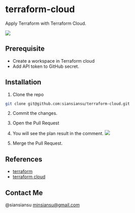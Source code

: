 # terraform-cloud

Apply Terraform with Terraform Cloud.

![](https://imgur.com/UklNlWI.png)

## Prerequisite

- Create a workspace in Terraform cloud
- Add API token to GitHub secret.

## Installation

1. Clone the repo

```bash
git clone git@github.com:siansiansu/terraform-cloud.git
```

2. Commit the changes.
3. Open the Pull Request
4. You will see the plan result in the comment.
![](https://imgur.com/eMwvUNZ.png)

5. Merge the Pull Request.



## References

- [terraform](https://www.terraform.io/)
- [terraform cloud](https://www.terraform.io/cloud)

## Contact Me

@siansiansu <minsiansu@gmail.com>

